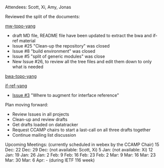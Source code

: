 Attendees: Scott, Xi, Amy, Jonas

Reviewed the split of the documents:

[mw-topo-yang](https://github.com/ietf-ccamp-wg/draft-ietf-ccamp-mw-topo-yang)
- draft MD file, README file have been updated to extract the bwa and if-ref material
- Issue #25 "Clean-up the repository" was closed
- Issue #8 "build environment" was closed
- Issue #5 "split of generic modules" was close
- New Issue #26, to review all the tree files and edit them down to only what is needed

[bwa-topo-yang](https://github.com/ietf-ccamp-wg/draft-ietf-ccamp-bwa-topo-yang)

[if-ref-yang](https://github.com/ietf-ccamp-wg/draft-ietf-ccamp-if-ref-topo-yang)
- [Issue #3](https://github.com/ietf-ccamp-wg/draft-ietf-ccamp-if-ref-topo-yang/issues/3) "Where to augment for interface reference"

Plan moving forward:
- Review Issues in all projects
- Clean-up and review drafts
- Get drafts loaded on datatracker
- Request CCAMP chairs to start a last-call on all three drafts together
- Continue mailing list discussion

Upcoming Meetings: (currently scheduled in webex by the CCAMP Chair)
15 Dec: 
22 Dec:
29 Dec: (not available: Scott, Xi)
 5 Jan: (not available: Xi)
12 Jan:
19 Jan:
26 Jan:
 2 Feb:
 9 Feb:
16 Feb:
23 Feb:
 2 Mar:
 9 Mar:
16 Mar:
23 Mar:
30 Mar:
 6 Apr: - (during IETF 116 week)
 
